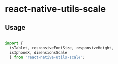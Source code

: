 # react-native-utils-scale

## Usage
```javascript

import {
  isTablet, responsiveFontSize, responsiveHeight, 
  isIphoneX, dimensionsScale
  } from 'react-native-utils-scale';